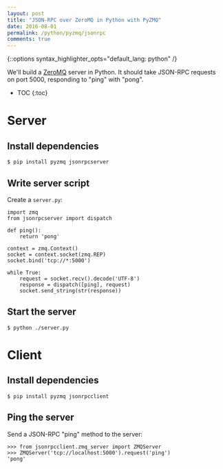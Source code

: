 ```yaml
---
layout: post
title: "JSON-RPC over ZeroMQ in Python with PyZMQ"
date: 2016-08-01
permalink: /python/pyzmq/jsonrpc
comments: true
---
```

{::options syntax_highlighter_opts="default_lang: python" /}

We'll build a [ZeroMQ](http://zeromq.org) server in Python. It should take
JSON-RPC requests on port 5000, responding to "ping" with "pong".

* TOC
{:toc}

Server
======

Install dependencies
--------------------

``` shell
$ pip install pyzmq jsonrpcserver
```

Write server script
-------------------

Create a `server.py`:

    import zmq
    from jsonrpcserver import dispatch

    def ping():
        return 'pong'

    context = zmq.Context()
    socket = context.socket(zmq.REP)
    socket.bind('tcp://*:5000')

    while True:
        request = socket.recv().decode('UTF-8')
        response = dispatch([ping], request)
        socket.send_string(str(response))

Start the server
----------------

``` shell
$ python ./server.py
```

Client
======

Install dependencies
--------------------

``` shell
$ pip install pyzmq jsonrpcclient
```

Ping the server
---------------

Send a JSON-RPC "ping" method to the server:

    >>> from jsonrpcclient.zmq_server import ZMQServer
    >>> ZMQServer('tcp://localhost:5000').request('ping')
    'pong'
